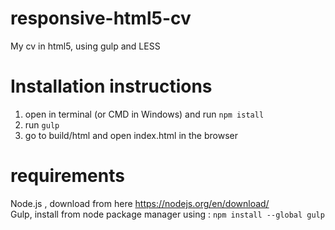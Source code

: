 # responsive-html5-cv
My cv in html5, using gulp and LESS

# Installation instructions
1. open in terminal (or CMD in Windows) and run `npm istall`
2. run `gulp`
3. go to build/html and open index.html in the browser


# requirements
Node.js , download from here https://nodejs.org/en/download/<br>
Gulp, install from node package manager using : `npm install --global gulp`

